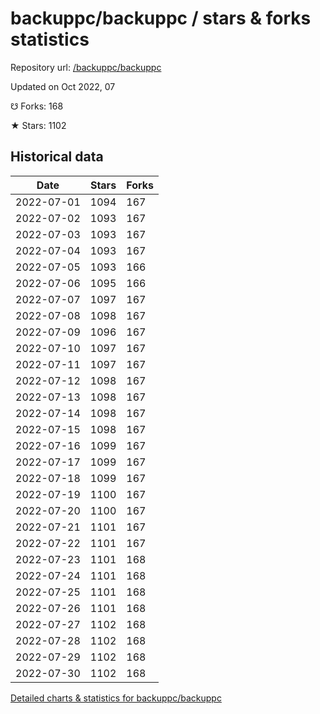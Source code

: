 # backuppc/backuppc / stars & forks statistics

Repository url: [/backuppc/backuppc](https://github.com/backuppc/backuppc)

Updated on Oct 2022, 07

☋ Forks: 168

★ Stars: 1102

## Historical data
| Date | Stars | Forks |
|------|-------|-------|
| 2022-07-01 | 1094 | 167 | 
| 2022-07-02 | 1093 | 167 | 
| 2022-07-03 | 1093 | 167 | 
| 2022-07-04 | 1093 | 167 | 
| 2022-07-05 | 1093 | 166 | 
| 2022-07-06 | 1095 | 166 | 
| 2022-07-07 | 1097 | 167 | 
| 2022-07-08 | 1098 | 167 | 
| 2022-07-09 | 1096 | 167 | 
| 2022-07-10 | 1097 | 167 | 
| 2022-07-11 | 1097 | 167 | 
| 2022-07-12 | 1098 | 167 | 
| 2022-07-13 | 1098 | 167 | 
| 2022-07-14 | 1098 | 167 | 
| 2022-07-15 | 1098 | 167 | 
| 2022-07-16 | 1099 | 167 | 
| 2022-07-17 | 1099 | 167 | 
| 2022-07-18 | 1099 | 167 | 
| 2022-07-19 | 1100 | 167 | 
| 2022-07-20 | 1100 | 167 | 
| 2022-07-21 | 1101 | 167 | 
| 2022-07-22 | 1101 | 167 | 
| 2022-07-23 | 1101 | 168 | 
| 2022-07-24 | 1101 | 168 | 
| 2022-07-25 | 1101 | 168 | 
| 2022-07-26 | 1101 | 168 | 
| 2022-07-27 | 1102 | 168 | 
| 2022-07-28 | 1102 | 168 | 
| 2022-07-29 | 1102 | 168 | 
| 2022-07-30 | 1102 | 168 | 


[Detailed charts & statistics for backuppc/backuppc](https://reviewgithub.com/rep/backuppc/backuppc)
